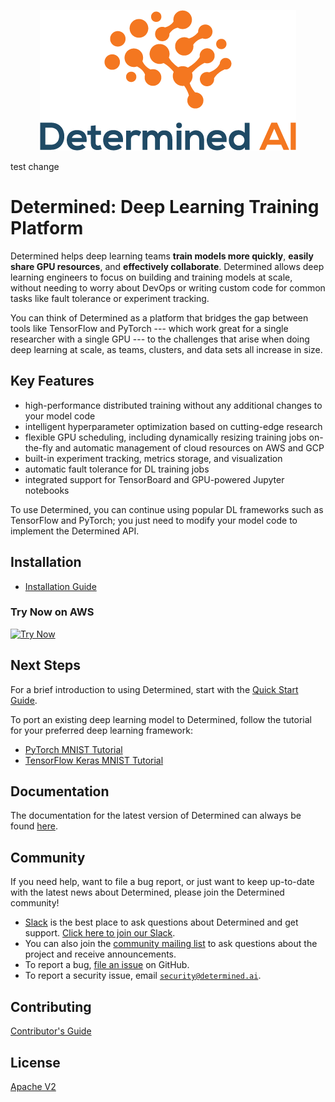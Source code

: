 <p align="center"><img src="determined-logo.png" alt="Determined AI Logo"></p>

test change

# Determined: Deep Learning Training Platform

Determined helps deep learning teams **train models more quickly**, **easily
share GPU resources**, and **effectively collaborate**. Determined allows deep
learning engineers to focus on building and training models at scale, without
needing to worry about DevOps or writing custom code for common tasks like
fault tolerance or experiment tracking.

You can think of Determined as a platform that bridges the gap between tools
like TensorFlow and PyTorch --- which work great for a single researcher with a
single GPU --- to the challenges that arise when doing deep learning at scale,
as teams, clusters, and data sets all increase in size.

## Key Features

  - high-performance distributed training without any additional changes to
    your model code
  - intelligent hyperparameter optimization based on cutting-edge research
  - flexible GPU scheduling, including dynamically resizing training jobs
    on-the-fly and automatic management of cloud resources on AWS and GCP
  - built-in experiment tracking, metrics storage, and visualization
  - automatic fault tolerance for DL training jobs
  - integrated support for TensorBoard and GPU-powered Jupyter notebooks

To use Determined, you can continue using popular DL frameworks such as
TensorFlow and PyTorch; you just need to modify your model code to implement
the Determined API.

## Installation

* [Installation Guide](https://docs.determined.ai/latest/how-to/install-main.html)

### Try Now on AWS

[![Try Now](https://s3.amazonaws.com/cloudformation-examples/cloudformation-launch-stack.png)](https://console.aws.amazon.com/cloudformation/home?region=us-west-2#/stacks/create/review?templateURL=https://determined-ai-public.s3-us-west-2.amazonaws.com/simple.yaml)

## Next Steps

For a brief introduction to using Determined, start with the
[Quick Start Guide](https://docs.determined.ai/latest/tutorials/quick-start.html).

To port an existing deep learning model to Determined, follow the
tutorial for your preferred deep learning framework:

* [PyTorch MNIST Tutorial](https://docs.determined.ai/latest/tutorials/pytorch-mnist-tutorial.html)
* [TensorFlow Keras MNIST Tutorial](https://docs.determined.ai/latest/tutorials/tf-mnist-tutorial.html)

## Documentation

The documentation for the latest version of Determined can always be found
[here](https://docs.determined.ai).

## Community

If you need help, want to file a bug report, or just want to keep up-to-date
with the latest news about Determined, please join the Determined community!

* [Slack](https://determined-community.slack.com) is the best place to
  ask questions about Determined and get support. [Click here to join our Slack](
  https://join.slack.com/t/determined-community/shared_invite/zt-cnj7802v-KcVbaUrIzQOwmkmY7gP0Ew).
* You can also join the [community mailing list](https://groups.google.com/a/determined.ai/forum/#!forum/community)
  to ask questions about the project and receive announcements.
* To report a bug, [file an issue](https://github.com/determined-ai/determined/issues) on GitHub.
* To report a security issue, email [`security@determined.ai`](mailto:security@determined.ai).

## Contributing

[Contributor's Guide](CONTRIBUTING.md)

## License

[Apache V2](LICENSE)
